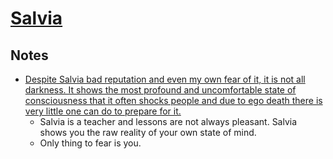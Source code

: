 # [Salvia](https://psychonautwiki.org/w/index.php?title=Salvinorin_A)

## Notes

- [Despite Salvia bad reputation and even my own fear of it, it is not all darkness. It shows the most profound and uncomfortable state of consciousness that it often shocks people and due to ego death there is very little one can do to prepare for it.](https://www.reddit.com/r/Salvia/comments/81twxj/salvia_vs_dmt/)
  - Salvia is a teacher and lessons are not always pleasant. Salvia shows you the raw reality of your own state of mind.
  - Only thing to fear is you.
